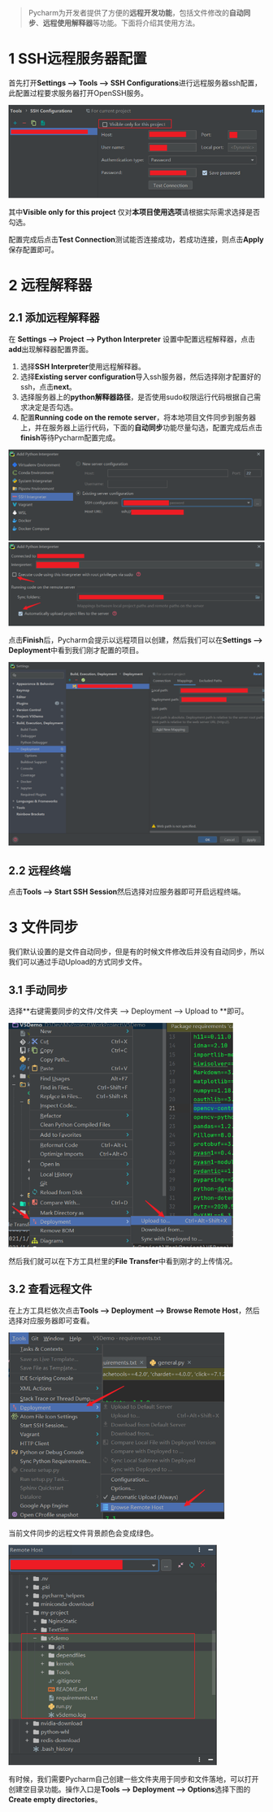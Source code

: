 > Pycharm为开发者提供了方便的**远程开发功能**，包括文件修改的**自动同步**、**远程使用解释器**等功能。下面将介绍其使用方法。

# 1 SSH远程服务器配置

首先打开**Settings --> Tools --> SSH Configurations**进行远程服务器ssh配置，此配置过程要求服务器打开OpenSSH服务。

<img src="https://raw.githubusercontent.com/tufbel/TImages/main/mark/20210114152258.png" alt="ssh配置" style="zoom:80%;" />

其中**Visible only for this project** 仅对**本项目使用选项**请根据实际需求选择是否勾选。

配置完成后点击**Test Connection**测试能否连接成功，若成功连接，则点击**Apply**保存配置即可。

# 2 远程解释器

## 2.1 添加远程解释器

在 **Settings --> Project --> Python Interpreter** 设置中配置远程解释器，点击**add**出现解释器配置界面。

1. 选择**SSH Interpreter**使用远程解释器。
2. 选择**Existing server configuration**导入ssh服务器，然后选择刚才配置好的ssh，点击**next**。
3. 选择服务器上的**python解释器路径**，是否使用sudo权限运行代码根据自己需求决定是否勾选。
4. 配置**Running code on  the remote server**，将本地项目文件同步到服务器上，并在服务器上运行代码，下面的**自动同步**功能尽量勾选，配置完成后点击**finish**等待Pycharm配置完成。

<img src="https://raw.githubusercontent.com/tufbel/TImages/main/mark/20210114152442.png" alt="配置图1" style="zoom: 80%;" />

<img src="https://raw.githubusercontent.com/tufbel/TImages/main/mark/20210114152535.png" alt="配置图2" style="zoom:80%;" />

点击**Finish**后，Pycharm会提示以远程项目以创建，然后我们可以在**Settings --> Deployment**中看到我们刚才配置的项目。

![配置图](https://raw.githubusercontent.com/tufbel/TImages/main/mark/20210114103517.png)

## 2.2 远程终端

点击**Tools --> Start SSH Session**然后选择对应服务器即可开启远程终端。

# 3 文件同步

我们默认设置的是文件自动同步，但是有的时候文件修改后并没有自动同步，所以我们可以通过手动Upload的方式同步文件。

## 3.1 手动同步

选择**右键需要同步的文件/文件夹 --> Deployment --> Upload to **即可。

<img src="https://raw.githubusercontent.com/tufbel/TImages/main/mark/20210114105624.png" alt="设置图" style="zoom: 67%;" />

然后我们就可以在下方工具栏里的**File Transfer**中看到刚才的上传情况。

## 3.2 查看远程文件

在上方工具栏依次点击**Tools --> Deployment --> Browse Remote Host**，然后选择对应服务器即可查看。

<img src="https://raw.githubusercontent.com/tufbel/TImages/main/mark/20210114105936.png" alt="查看远程文件图1" style="zoom:67%;" />

当前文件同步的远程文件背景颜色会变成绿色。

<img src="https://raw.githubusercontent.com/tufbel/TImages/main/mark/20210114110458.png" alt="查看远程文件图2" style="zoom:67%;" />

有时候，我们需要Pycharm自己创建一些文件夹用于同步和文件落地，可以打开创建空目录功能。操作入口是**Tools --> Deployment --> Options**选择下图的**Create empty directories**。

